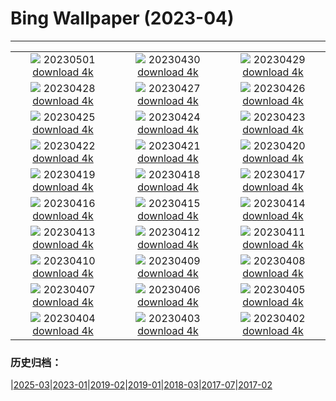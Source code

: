 # Bing Wallpaper (2023-04)
**************
| | | |
| :----: | :----: | :----: |
| ![](https://www.bing.com/th?id=OHR.QuebecCityBridge_IT-IT2390988840_1920x1080.jpg) 20230501 [download 4k](https://www.bing.com/th?id=OHR.QuebecCityBridge_IT-IT2390988840_UHD.jpg) | ![](https://www.bing.com/th?id=OHR.ExteriorPreservationHall_IT-IT1147958461_1920x1080.jpg) 20230430 [download 4k](https://www.bing.com/th?id=OHR.ExteriorPreservationHall_IT-IT1147958461_UHD.jpg) | ![](https://www.bing.com/th?id=OHR.JTNPMilkyWay_IT-IT0241234588_1920x1080.jpg) 20230429 [download 4k](https://www.bing.com/th?id=OHR.JTNPMilkyWay_IT-IT0241234588_UHD.jpg) |
| ![](https://www.bing.com/th?id=OHR.MariposaGrove_IT-IT8703227587_1920x1080.jpg) 20230428 [download 4k](https://www.bing.com/th?id=OHR.MariposaGrove_IT-IT8703227587_UHD.jpg) | ![](https://www.bing.com/th?id=OHR.ItalyDolomitesSeiserAlm_IT-IT4289580227_1920x1080.jpg) 20230427 [download 4k](https://www.bing.com/th?id=OHR.ItalyDolomitesSeiserAlm_IT-IT4289580227_UHD.jpg) | ![](https://www.bing.com/th?id=OHR.GHOAudubonDay_IT-IT7709502144_1920x1080.jpg) 20230426 [download 4k](https://www.bing.com/th?id=OHR.GHOAudubonDay_IT-IT7709502144_UHD.jpg) |
| ![](https://www.bing.com/th?id=OHR.FrecceTricolori_IT-IT2306161494_1920x1080.jpg) 20230425 [download 4k](https://www.bing.com/th?id=OHR.FrecceTricolori_IT-IT2306161494_UHD.jpg) | ![](https://www.bing.com/th?id=OHR.FranconianWineCellar_IT-IT2051034569_1920x1080.jpg) 20230424 [download 4k](https://www.bing.com/th?id=OHR.FranconianWineCellar_IT-IT2051034569_UHD.jpg) | ![](https://www.bing.com/th?id=OHR.StuttgartPublicLibrary_IT-IT6419135185_1920x1080.jpg) 20230423 [download 4k](https://www.bing.com/th?id=OHR.StuttgartPublicLibrary_IT-IT6419135185_UHD.jpg) |
| ![](https://www.bing.com/th?id=OHR.EarthDayFox_IT-IT5922500776_1920x1080.jpg) 20230422 [download 4k](https://www.bing.com/th?id=OHR.EarthDayFox_IT-IT5922500776_UHD.jpg) | ![](https://www.bing.com/th?id=OHR.ProcidaItaly_IT-IT5234311599_1920x1080.jpg) 20230421 [download 4k](https://www.bing.com/th?id=OHR.ProcidaItaly_IT-IT5234311599_UHD.jpg) | ![](https://www.bing.com/th?id=OHR.NIrelandGiants_IT-IT5231557937_1920x1080.jpg) 20230420 [download 4k](https://www.bing.com/th?id=OHR.NIrelandGiants_IT-IT5231557937_UHD.jpg) |
| ![](https://www.bing.com/th?id=OHR.SanGimignano1_IT-IT9409869098_1920x1080.jpg) 20230419 [download 4k](https://www.bing.com/th?id=OHR.SanGimignano1_IT-IT9409869098_UHD.jpg) | ![](https://www.bing.com/th?id=OHR.MPPUnesco_IT-IT3824162238_1920x1080.jpg) 20230418 [download 4k](https://www.bing.com/th?id=OHR.MPPUnesco_IT-IT3824162238_UHD.jpg) | ![](https://www.bing.com/th?id=OHR.OneThousandSprings_IT-IT4206647958_1920x1080.jpg) 20230417 [download 4k](https://www.bing.com/th?id=OHR.OneThousandSprings_IT-IT4206647958_UHD.jpg) |
| ![](https://www.bing.com/th?id=OHR.KiteDay_IT-IT3478773106_1920x1080.jpg) 20230416 [download 4k](https://www.bing.com/th?id=OHR.KiteDay_IT-IT3478773106_UHD.jpg) | ![](https://www.bing.com/th?id=OHR.LorenzoQuinn_IT-IT2361937887_1920x1080.jpg) 20230415 [download 4k](https://www.bing.com/th?id=OHR.LorenzoQuinn_IT-IT2361937887_UHD.jpg) | ![](https://www.bing.com/th?id=OHR.RedSeaStars_IT-IT1751132764_1920x1080.jpg) 20230414 [download 4k](https://www.bing.com/th?id=OHR.RedSeaStars_IT-IT1751132764_UHD.jpg) |
| ![](https://www.bing.com/th?id=OHR.PhloxSubulata_IT-IT2380570126_1920x1080.jpg) 20230413 [download 4k](https://www.bing.com/th?id=OHR.PhloxSubulata_IT-IT2380570126_UHD.jpg) | ![](https://www.bing.com/th?id=OHR.EuropeFromISS_IT-IT0851690834_1920x1080.jpg) 20230412 [download 4k](https://www.bing.com/th?id=OHR.EuropeFromISS_IT-IT0851690834_UHD.jpg) | ![](https://www.bing.com/th?id=OHR.MossyGrottoFalls_IT-IT7816887304_1920x1080.jpg) 20230411 [download 4k](https://www.bing.com/th?id=OHR.MossyGrottoFalls_IT-IT7816887304_UHD.jpg) |
| ![](https://www.bing.com/th?id=OHR.ElephantTwins_IT-IT0072207434_1920x1080.jpg) 20230410 [download 4k](https://www.bing.com/th?id=OHR.ElephantTwins_IT-IT0072207434_UHD.jpg) | ![](https://www.bing.com/th?id=OHR.LithuanianEggs_IT-IT9225867868_1920x1080.jpg) 20230409 [download 4k](https://www.bing.com/th?id=OHR.LithuanianEggs_IT-IT9225867868_UHD.jpg) | ![](https://www.bing.com/th?id=OHR.Pantheon_IT-IT9500878730_1920x1080.jpg) 20230408 [download 4k](https://www.bing.com/th?id=OHR.Pantheon_IT-IT9500878730_UHD.jpg) |
| ![](https://www.bing.com/th?id=OHR.KitsAspen_IT-IT2182399243_1920x1080.jpg) 20230407 [download 4k](https://www.bing.com/th?id=OHR.KitsAspen_IT-IT2182399243_UHD.jpg) | ![](https://www.bing.com/th?id=OHR.ArizonaPinkMoon_IT-IT4213896448_1920x1080.jpg) 20230406 [download 4k](https://www.bing.com/th?id=OHR.ArizonaPinkMoon_IT-IT4213896448_UHD.jpg) | ![](https://www.bing.com/th?id=OHR.BlackGrouseLekking_IT-IT4430969183_1920x1080.jpg) 20230405 [download 4k](https://www.bing.com/th?id=OHR.BlackGrouseLekking_IT-IT4430969183_UHD.jpg) |
| ![](https://www.bing.com/th?id=OHR.RomanBridge_IT-IT4591008383_1920x1080.jpg) 20230404 [download 4k](https://www.bing.com/th?id=OHR.RomanBridge_IT-IT4591008383_UHD.jpg) | ![](https://www.bing.com/th?id=OHR.HonaunauNP_IT-IT4864415191_1920x1080.jpg) 20230403 [download 4k](https://www.bing.com/th?id=OHR.HonaunauNP_IT-IT4864415191_UHD.jpg) | ![](https://www.bing.com/th?id=OHR.JavaBromo_IT-IT3947328382_1920x1080.jpg) 20230402 [download 4k](https://www.bing.com/th?id=OHR.JavaBromo_IT-IT3947328382_UHD.jpg) |

### 历史归档：

|[2025-03](bing/2025-03/2025-03.md)|[2023-01](bing/2023-01/2023-01.md)|[2019-02](bing/2019-02/2019-02.md)|[2019-01](bing/2019-01/2019-01.md)|[2018-03](bing/2018-03/2018-03.md)|[2017-07](bing/2017-07/2017-07.md)|[2017-02](bing/2017-02/2017-02.md)